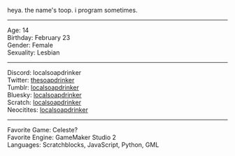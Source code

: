 heya. the name's toop. i program sometimes.

----------------------------------------------

Age: 14<br>
Birthday: February 23<br>
Gender: Female<br>
Sexuality: Lesbian

----------------------------------------------

Discord: localsoapdrinker<br>
Twitter: [thesoapdrinker](https://twitter.com/thesoapdrinker)<br>
Tumblr: [localsoapdrinker](https://tumblr.com/localsoapdrinker)<br>
Bluesky: [localsoapdrinker](https://bsky.app/profile/localsoapdrinker.bsky.social)<br>
Scratch: [localsoapdrinker](https://scratch.mit.edu/users/localsoapdrinker)<br>
Neocitites: [localsoapdrinker](https://localsoapdrinker.neocities.org)

----------------------------------------------

Favorite Game: Celeste?<br>
Favorite Engine: GameMaker Studio 2<br>
Languages: Scratchblocks, JavaScript, Python, GML
